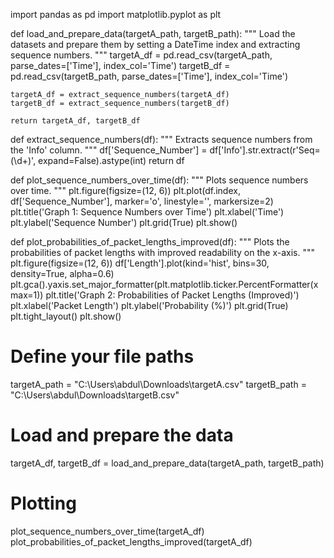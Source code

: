 import pandas as pd
import matplotlib.pyplot as plt

def load_and_prepare_data(targetA_path, targetB_path):
    """
    Load the datasets and prepare them by setting a DateTime index and extracting sequence numbers.
    """
    targetA_df = pd.read_csv(targetA_path, parse_dates=['Time'], index_col='Time')
    targetB_df = pd.read_csv(targetB_path, parse_dates=['Time'], index_col='Time')
    
    targetA_df = extract_sequence_numbers(targetA_df)
    targetB_df = extract_sequence_numbers(targetB_df)
    
    return targetA_df, targetB_df

def extract_sequence_numbers(df):
    """
    Extracts sequence numbers from the 'Info' column.
    """
    df['Sequence_Number'] = df['Info'].str.extract(r'Seq=(\d+)', expand=False).astype(int)
    return df

def plot_sequence_numbers_over_time(df):
    """
    Plots sequence numbers over time.
    """
    plt.figure(figsize=(12, 6))
    plt.plot(df.index, df['Sequence_Number'], marker='o', linestyle='', markersize=2)
    plt.title('Graph 1: Sequence Numbers over Time')
    plt.xlabel('Time')
    plt.ylabel('Sequence Number')
    plt.grid(True)
    plt.show()

def plot_probabilities_of_packet_lengths_improved(df):
    """
    Plots the probabilities of packet lengths with improved readability on the x-axis.
    """
    plt.figure(figsize=(12, 6))
    df['Length'].plot(kind='hist', bins=30, density=True, alpha=0.6)
    plt.gca().yaxis.set_major_formatter(plt.matplotlib.ticker.PercentFormatter(xmax=1))
    plt.title('Graph 2: Probabilities of Packet Lengths (Improved)')
    plt.xlabel('Packet Length')
    plt.ylabel('Probability (%)')
    plt.grid(True)
    plt.tight_layout()
    plt.show()

# Define your file paths
targetA_path = "C:\\Users\\abdul\\Downloads\\targetA.csv"
targetB_path = "C:\\Users\\abdul\\Downloads\\targetB.csv"

# Load and prepare the data
targetA_df, targetB_df = load_and_prepare_data(targetA_path, targetB_path)

# Plotting
plot_sequence_numbers_over_time(targetA_df)
plot_probabilities_of_packet_lengths_improved(targetA_df)
